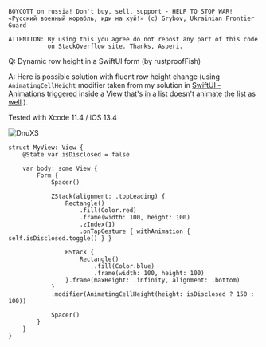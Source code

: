 ```
BOYCOTT on russia! Don't buy, sell, support - HELP TO STOP WAR!
«Русский военный корабль, иди на хуй!» (c) Grybov, Ukrainian Frontier Guard

ATTENTION: By using this you agree do not repost any part of this code
           on StackOverflow site. Thanks, Asperi.
```

Q: Dynamic row height in a SwiftUI form (by rustproofFish)

A: Here is possible solution with fluent row height change (using `AnimatingCellHeight` modifier 
taken from my solution in [SwiftUI - Animations triggered inside a View that's in a list doesn't animate the list as well](https://github.com/Asperi-Demo/4SwiftUI/blob/master/Answers/Animating_List_row_height.md) ).

Tested with Xcode 11.4 / iOS 13.4

![DnuXS](https://user-images.githubusercontent.com/62171579/169203360-25c964ae-d0d5-4026-a617-decd614b99d4.gif)


```
struct MyView: View {
    @State var isDisclosed = false

    var body: some View {
        Form {
            Spacer()

            ZStack(alignment: .topLeading) {
                Rectangle()
                    .fill(Color.red)
                    .frame(width: 100, height: 100)
                    .zIndex(1)
                    .onTapGesture { withAnimation { self.isDisclosed.toggle() } }

                HStack {
                    Rectangle()
                        .fill(Color.blue)
                        .frame(width: 100, height: 100)
                }.frame(maxHeight: .infinity, alignment: .bottom)
            }
            .modifier(AnimatingCellHeight(height: isDisclosed ? 150 : 100))

            Spacer()
        }
    }
}
```
